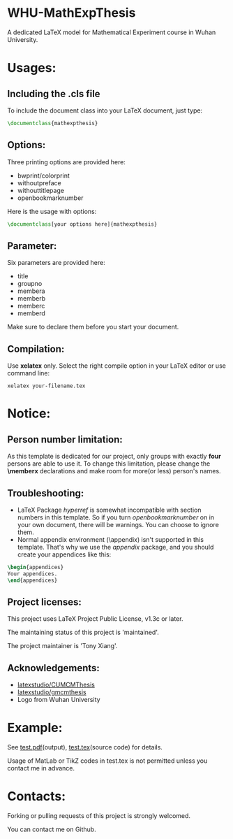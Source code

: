 # WHU-MathExpThesis
A dedicated LaTeX model for Mathematical Experiment course in Wuhan University.

# Usages:

## Including the .cls file
To include the document class into your LaTeX document, just type:
```latex
\documentclass{mathexpthesis}
```

## Options:
Three printing options are provided here:
* bwprint/colorprint
* withoutpreface
* withouttitlepage
* openbookmarknumber

Here is the usage with options:
```latex
\documentclass[your options here]{mathexpthesis}
```

## Parameter:
Six parameters are provided here:
* title
* groupno
* membera
* memberb
* memberc
* memberd

Make sure to declare them before you start your document.

## Compilation:
Use **xelatex** only. Select the right compile option in your LaTeX editor or use command line:
```
xelatex your-filename.tex
```

# Notice:

## Person number limitation:
As this template is dedicated for our project, only groups with exactly **four** persons are able to use it. To change this limitation, please change the **\memberx** declarations and make room for more(or less) person's names.

## Troubleshooting:
* LaTeX Package *hyperref* is somewhat incompatible with section numbers in this template. So if you turn *openbookmarknumber* on in your own document, there will be warnings. You can choose to ignore them.
* Normal appendix environment (\appendix) isn't supported in this template. That's why we use the *appendix* package, and you should create your appendices like this:
```latex
\begin{appendices}
Your appendices.
\end{appendices}
```

## Project licenses:
This project uses LaTeX Project Public License, v1.3c or later.

The maintaining status of this project is 'maintained'.

The project maintainer is 'Tony Xiang'.

## Acknowledgements:
* [latexstudio/CUMCMThesis](https://github.com/latexstudio/CUMCMthesis)
* [latexstudio/gmcmthesis](https://github.com/latexstudio/GMCMthesis)
* Logo from Wuhan University

# Example:
See [test.pdf](https://github.com/T0nyX1ang/WHU-MathExpThesis/blob/master/test.pdf)(output), [test.tex](https://github.com/T0nyX1ang/WHU-MathExpThesis/blob/master/test.tex)(source code) for details.

Usage of MatLab or TikZ codes in test.tex is not permitted unless you contact me in advance.

# Contacts:
Forking or pulling requests of this project is strongly welcomed.

You can contact me on Github.
